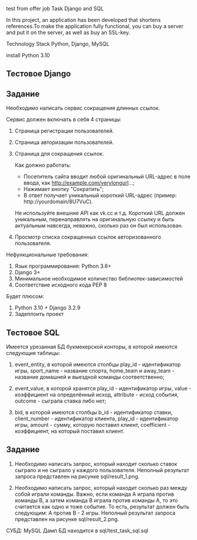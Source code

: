
test from offer job Task Django and SQL

In this project, an application has been developed that shortens references.To make the application fully functional, you can buy a server and put it on the server, as well as buy an SSL-key.

Technology Stack Python, Django, MySQL

install Python 3.10

Тестовое Django
------------------------------

Задание
------------------------------

Необходимо написать сервис сокращения длинных ссылок.

Сервис должен включать в себя 4 страницы:

1. Страница регистрации пользователей.
2. Страница авторизации пользователей.
3. Страница для сокращения ссылок.

   Как должно работать:
     + Посетитель сайта вводит любой оригинальный URL-адрес в поле ввода, как   http://example.com/verylongurl...;
     + Нажимает кнопку "Сократить";
     + В ответ получает уникальный короткий URL-адрес (пример: http://yourdomain/8U7VuC).
   
   Не используйте внешние API как vk.cc и т.д.
   Короткий URL должен уникальным, перенаправлять на оригинальную ссылку и быть актуальным навсегда, неважно, сколько раз он      был использован.
4. Просмотр списка сокращенных ссылок авторизованного пользователя.


Нефункциональные требования:
1. Язык программирования: Python 3.6+
2. Django 3+
3. Минимальное необходимое количество библиотек-зависимостей
4. Соответствие исходного кода PEP 8

Будет плюсом:
1. Python 3.10 + Django 3.2.9
2. Задеплоить проект

Тестовое SQL
--------------------------------------

Имеется урезанная БД букмекерской конторы, в которой имеются следующие таблицы:

1) event_entity,  в которой имеются  столбцы play_id - идентификатор игры, sport_name - название спорта, home_team и away_team - название домашней и выездной команды соответственно;

2) event_value, в которой хранятся play_id - идентификатор игры, value - коэффициент на определённый исход, attribute - исход события, outcome - сыграла ставка либо нет;

3) bid, в которой имеются столбцы b_id - идентификатор ставки, client_number - идентификатор клиента, play_id - идентификатор игры, amount - сумму, которую поставил клиент, coefficient - коэффициент, на который поставил клиент.

Задание
-----------------------

1. Необходимо написать запрос, который находит  сколько ставок сыграло и не сыграло у каждого пользователя. Неполный результат запроса представлен на рисунке sql/result_1.png.

2. Необходимо написать запрос, который находит сколько раз между собой играли команды. Важно, если команда А играла против команды В, а затем команда В играла против команды А, то это считается как одно и тоже событие. То есть, результат должен быть следующим: А против В - 2 игры.  Неполный результат запроса представлен на рисунке sql/result_2.png.

СУБД: MySQL
Дамп БД находится в sql/test_task_sql.sql
